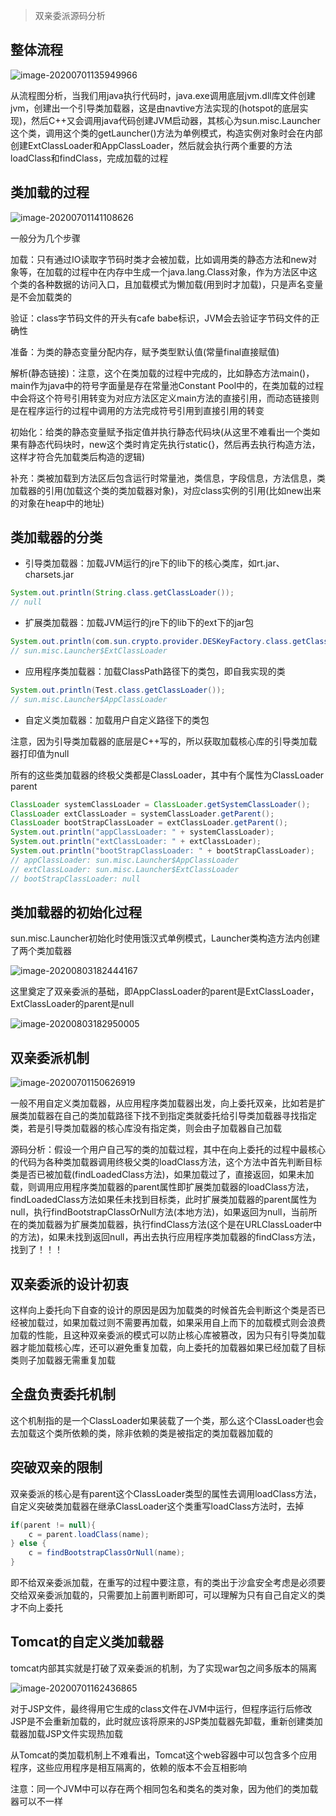 > 双亲委派源码分析

## 整体流程

![image-20200701135949966](类加载机制.assets/image-20200701135949966.png)

从流程图分析，当我们用java执行代码时，java.exe调用底层jvm.dll库文件创建jvm，创建出一个引导类加载器，这是由navtive方法实现的(hotspot的底层实现)，然后C++又会调用java代码创建JVM启动器，其核心为sun.misc.Launcher这个类，调用这个类的getLauncher()方法为单例模式，构造实例对象时会在内部创建ExtClassLoader和AppClassLoader，然后就会执行两个重要的方法loadClass和findClass，完成加载的过程

## 类加载的过程

![image-20200701141108626](类加载机制.assets/image-20200701141108626.png)

一般分为几个步骤

加载：只有通过IO读取字节码时类才会被加载，比如调用类的静态方法和new对象等，在加载的过程中在内存中生成一个java.lang.Class对象，作为方法区中这个类的各种数据的访问入口，且加载模式为懒加载(用到时才加载)，只是声名变量是不会加载类的

验证：class字节码文件的开头有cafe babe标识，JVM会去验证字节码文件的正确性

准备：为类的静态变量分配内存，赋予类型默认值(常量final直接赋值)

解析(静态链接)：注意，这个在类加载的过程中完成的，比如静态方法main()，main作为java中的符号字面量是存在常量池Constant Pool中的，在类加载的过程中会将这个符号引用转变为对应方法区定义main方法的直接引用，而动态链接则是在程序运行的过程中调用的方法完成符号引用到直接引用的转变

初始化：给类的静态变量赋予指定值并执行静态代码块(从这里不难看出一个类如果有静态代码块时，new这个类时肯定先执行static{}，然后再去执行构造方法，这样才符合先加载类后构造的逻辑)

补充：类被加载到方法区后包含运行时常量池，类信息，字段信息，方法信息，类加载器的引用(加载这个类的类加载器对象)，对应class实例的引用(比如new出来的对象在heap中的地址)

## 类加载器的分类

- 引导类加载器：加载JVM运行的jre下的lib下的核心类库，如rt.jar、charsets.jar

```java
System.out.println(String.class.getClassLoader());
// null
```

- 扩展类加载器：加载JVM运行的jre下的lib下的ext下的jar包

```java
System.out.println(com.sun.crypto.provider.DESKeyFactory.class.getClassLoader());
// sun.misc.Launcher$ExtClassLoader
```

- 应用程序类加载器：加载ClassPath路径下的类包，即自我实现的类

```java
System.out.println(Test.class.getClassLoader());
// sun.misc.Launcher$AppClassLoader
```

- 自定义类加载器：加载用户自定义路径下的类包

注意，因为引导类加载器的底层是C++写的，所以获取加载核心库的引导类加载器打印值为null

所有的这些类加载器的终极父类都是ClassLoader，其中有个属性为ClassLoader parent

```java
ClassLoader systemClassLoader = ClassLoader.getSystemClassLoader();
ClassLoader extClassLoader = systemClassLoader.getParent();
ClassLoader bootStrapClassLoader = extClassLoader.getParent();
System.out.println("appClassLoader: " + systemClassLoader);
System.out.println("extClassLoader: " + extClassLoader);
System.out.println("bootStrapClassLoader: " + bootStrapClassLoader);
// appClassLoader: sun.misc.Launcher$AppClassLoader
// extClassLoader: sun.misc.Launcher$ExtClassLoader
// bootStrapClassLoader: null
```

## 类加载器的初始化过程

sun.misc.Launcher初始化时使用饿汉式单例模式，Launcher类构造方法内创建了两个类加载器

![image-20200803182444167](类加载机制.assets/image-20200803182444167.png)

这里奠定了双亲委派的基础，即AppClassLoader的parent是ExtClassLoader，ExtClassLoader的parent是null

![image-20200803182950005](类加载机制.assets/image-20200803182950005.png)

## 双亲委派机制

![image-20200701150626919](类加载机制.assets/image-20200701150626919.png)

一般不用自定义类加载器，从应用程序类加载器出发，向上委托双亲，比如若是扩展类加载器在自己的类加载路径下找不到指定类就委托给引导类加载器寻找指定类，若是引导类加载器的核心库没有指定类，则会由子加载器自己加载

源码分析：假设一个用户自己写的类的加载过程，其中在向上委托的过程中最核心的代码为各种类加载器调用终极父类的loadClass方法，这个方法中首先判断目标类是否已被加载(findLoadedClass方法)，如果加载过了，直接返回，如果未加载，则调用应用程序类加载器的parent属性即扩展类加载器的loadClass方法，findLoadedClass方法如果任未找到目标类，此时扩展类加载器的parent属性为null，执行findBootstrapClassOrNull方法(本地方法)，如果返回为null，当前所在的类加载器为扩展类加载器，执行findClass方法(这个是在URLClassLoader中的方法)，如果未找到返回null，再出去执行应用程序类加载器的findClass方法，找到了！！！

## 双亲委派的设计初衷

这样向上委托向下自查的设计的原因是因为加载类的时候首先会判断这个类是否已经被加载过，如果加载过则不需要再加载，如果采用自上而下的加载模式则会浪费加载的性能，且这种双亲委派的模式可以防止核心库被篡改，因为只有引导类加载器才能加载核心库，还可以避免重复加载，向上委托的加载器如果已经加载了目标类则子加载器无需重复加载

## 全盘负责委托机制

这个机制指的是一个ClassLoader如果装载了一个类，那么这个ClassLoader也会去加载这个类所依赖的类，除非依赖的类是被指定的类加载器加载的

## 突破双亲的限制

双亲委派的核心是有parent这个ClassLoader类型的属性去调用loadClass方法，自定义突破类加载器在继承ClassLoader这个类重写loadClass方法时，去掉

```java
if(parent != null){
    c = parent.loadClass(name);
} else {
    c = findBootstrapClassOrNull(name);
}
```

即不给双亲委派加载，在重写的过程中要注意，有的类出于沙盒安全考虑是必须要交给双亲委派加载的，只需要加上前置判断即可，可以理解为只有自己自定义的类才不向上委托

## Tomcat的自定义类加载器

tomcat内部其实就是打破了双亲委派的机制，为了实现war包之间多版本的隔离

![image-20200701162436865](类加载机制.assets/image-20200701162436865.png)

对于JSP文件，最终得用它生成的class文件在JVM中运行，但程序运行后修改JSP是不会重新加载的，此时就应该将原来的JSP类加载器先卸载，重新创建类加载器加载JSP文件实现热加载

从Tomcat的类加载机制上不难看出，Tomcat这个web容器中可以包含多个应用程序，这些应用程序是相互隔离的，依赖的版本不会互相影响

注意：同一个JVM中可以存在两个相同包名和类名的类对象，因为他们的类加载器可以不一样

